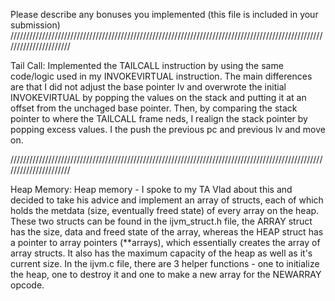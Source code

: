 Please describe any bonuses you implemented (this file is included in your submission)
//////////////////////////////////////////////////////////////////////////////////////////////////////////////////////

Tail Call:
Implemented the TAILCALL instruction by using the same code/logic used in my INVOKEVIRTUAL instruction. The main differences are that I did not adjust the base pointer lv and overwrote the initial INVOKEVIRTUAL by popping the values on the stack and putting it at an offset from the unchaged base pointer. Then, by comparing the stack pointer to where the TAILCALL frame neds, I realign the stack pointer by popping excess values. I the push the previous pc and previous lv and move on.

//////////////////////////////////////////////////////////////////////////////////////////////////////////////////////

Heap Memory:
Heap memory - I spoke to my TA Vlad about this and decided to take his advice and implement an array of structs, each of which holds the metdata (size, eventually freed state) of every array on the heap. These two structs can be found in the ijvm_struct.h file, the ARRAY struct has the size, data and freed state of the array, whereas the HEAP struct has a pointer to array pointers (**arrays), which essentially creates the array of array structs. It also has the maximum capacity of the heap as well as it's current size. In the ijvm.c file, there are 3 helper functions - one to initialize the heap, one to destroy it and one to make a new array for the NEWARRAY opcode.


